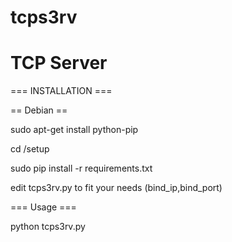 # tcps3rv 
# TCP Server 

=== INSTALLATION ===

== Debian ==

sudo apt-get install python-pip

cd /setup 

sudo pip install -r requirements.txt

edit tcps3rv.py to fit your needs (bind_ip,bind_port)

=== Usage ===

python tcps3rv.py



